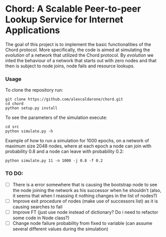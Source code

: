# Chord: A Scalable Peer-to-peer Lookup Service for Internet Applications

The goal of this project is to implement the basic functionalities of the Chord protocol. More specifically, the code is aimed at simulating the _evolution_ of a network that utilized the Chord protocol. By _evolution_ we inted the behaviour of a network that starts out with zero nodes and that then is subject to node joins, node fails and resource lookups.


### Usage
To clone the repository run:
```shell
git clone https://github.com/alexcaldarone/chord.git
cd chord
python setup.py install
```

To see the parameters of the simulation execute:
```shell
cd src
python simulate.py -h
```

Example of how to run a simulation for 1000 epochs, on a network of maximum size 2048 nodes, where at each epoch a node can join with probability 0.8 and a node can leave with probability 0.2:
```shell
python simulate.py 11 -n 1000 -j 0.8 -f 0.2
```

### TO DO:
- [ ] There is a error somewhere that is causing the bootstrap node to see the node joining the network as his successor when he shouldn't (also, it seems that when I reassing it nothing changes in the list of nodes?)
- [ ] Improve exit procedure of nodes (make use of successors list) as it is causing searches to fail 
- [ ] Improve FT (just use node instead of dictionary? Do i need to refactor some code in Node class?)
- [ ] Change node failure probability from fixed to variable (can assume several different values during the simulation)